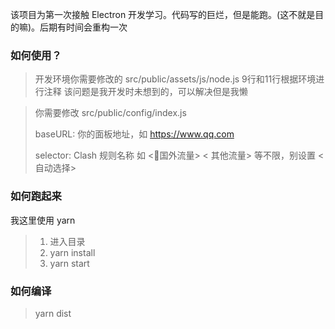 该项目为第一次接触 Electron 开发学习。代码写的巨烂，但是能跑。(这不就是目的嘛)。后期有时间会重构一次

### 如何使用？

> 开发环境你需要修改的
> src/public/assets/js/node.js 9行和11行根据环境进行注释
> 该问题是我开发时未想到的，可以解决但是我懒

> 你需要修改 src/public/config/index.js
>
> baseURL: 你的面板地址，如 https://www.qq.com
>
> selector:  Clash 规则名称 如 <🔰国外流量> < 其他流量> 等不限，别设置 <自动选择>

### 如何跑起来

我这里使用 yarn

> 1. 进入目录
> 2. yarn install
> 3. yarn start

### 如何编译

> yarn dist

